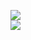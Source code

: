 [![](https://img.shields.io/badge/Made%20With-Github%20Spray-lightgrey.svg?style=for-the-badge&logo=github)](https://github.com/Annihil/github-spray#5675)  
[![](https://i.imgur.com/2DrTn0Z.gif)](https://github.com/Annihil/github-spray)